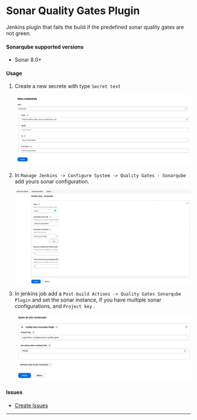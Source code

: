 # Sonar Quality Gates Plugin
Jenkins plugin that fails the build if the predefined sonar quality gates are not green.

#### Sonarqube supported versions

* Sonar 8.0+

#### Usage 

1. Create a new secrete with type `Secret text`

   ![Credentials Configuration](docs/img/01-create-credentials.png)

2. In `Manage Jenkins -> Configure System -> Quality Gates - Sonarqube` add yours sonar configuration.

    ![Plugin Configuration](docs/img/02-sonar-config.png)

3. In jenkins job add a `Post-build Actions -> Quality Gates Sonarqube Plugin` and set the sonar instance, if you have multiple sonar configurations, and `Project key` .

    ![Job Configuration](docs/img/03-post-build.png)

#### Issues

- [Create Issues](https://issues.jenkins-ci.org/issues/?jql=project%20%3D%20JENKINS%20AND%20status%20in%20(Open%2C%20%22In%20Progress%22%2C%20Reopened%2C%20%22In%20Review%22)%20AND%20component%20%3D%20sonar-quality-gates-plugin)
_______
